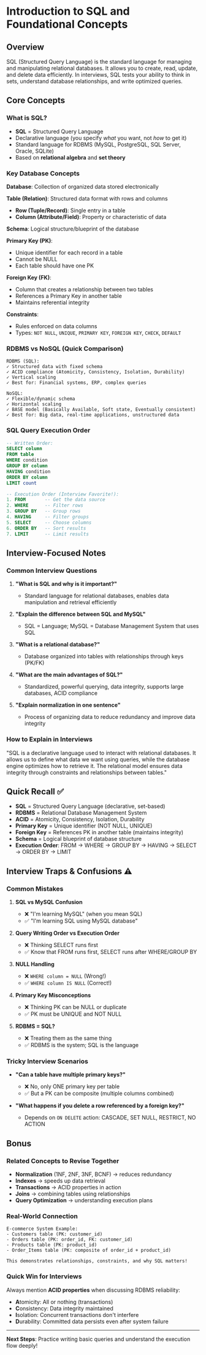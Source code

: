 # Introduction to SQL and Foundational Concepts

## Overview
SQL (Structured Query Language) is the standard language for managing and manipulating relational databases. It allows you to create, read, update, and delete data efficiently. In interviews, SQL tests your ability to think in sets, understand database relationships, and write optimized queries.

## Core Concepts

### What is SQL?
- **SQL** = Structured Query Language
- Declarative language (you specify *what* you want, not *how* to get it)
- Standard language for RDBMS (MySQL, PostgreSQL, SQL Server, Oracle, SQLite)
- Based on **relational algebra** and **set theory**

### Key Database Concepts

**Database**: Collection of organized data stored electronically

**Table (Relation)**: Structured data format with rows and columns
- **Row (Tuple/Record)**: Single entry in a table
- **Column (Attribute/Field)**: Property or characteristic of data

**Schema**: Logical structure/blueprint of the database

**Primary Key (PK)**: 
- Unique identifier for each record in a table
- Cannot be NULL
- Each table should have one PK

**Foreign Key (FK)**:
- Column that creates a relationship between two tables
- References a Primary Key in another table
- Maintains referential integrity

**Constraints**:
- Rules enforced on data columns
- Types: `NOT NULL`, `UNIQUE`, `PRIMARY KEY`, `FOREIGN KEY`, `CHECK`, `DEFAULT`

### RDBMS vs NoSQL (Quick Comparison)
```
RDBMS (SQL):
✓ Structured data with fixed schema
✓ ACID compliance (Atomicity, Consistency, Isolation, Durability)
✓ Vertical scaling
✓ Best for: Financial systems, ERP, complex queries

NoSQL:
✓ Flexible/dynamic schema
✓ Horizontal scaling
✓ BASE model (Basically Available, Soft state, Eventually consistent)
✓ Best for: Big data, real-time applications, unstructured data
```

### SQL Query Execution Order
```sql
-- Written Order:
SELECT column
FROM table
WHERE condition
GROUP BY column
HAVING condition
ORDER BY column
LIMIT count

-- Execution Order (Interview Favorite!):
1. FROM       -- Get the data source
2. WHERE      -- Filter rows
3. GROUP BY   -- Group rows
4. HAVING     -- Filter groups
5. SELECT     -- Choose columns
6. ORDER BY   -- Sort results
7. LIMIT      -- Limit results
```

## Interview-Focused Notes

### Common Interview Questions

1. **"What is SQL and why is it important?"**
   - Standard language for relational databases, enables data manipulation and retrieval efficiently

2. **"Explain the difference between SQL and MySQL"**
   - SQL = Language; MySQL = Database Management System that uses SQL

3. **"What is a relational database?"**
   - Database organized into tables with relationships through keys (PK/FK)

4. **"What are the main advantages of SQL?"**
   - Standardized, powerful querying, data integrity, supports large databases, ACID compliance

5. **"Explain normalization in one sentence"**
   - Process of organizing data to reduce redundancy and improve data integrity

### How to Explain in Interviews
"SQL is a declarative language used to interact with relational databases. It allows us to define what data we want using queries, while the database engine optimizes how to retrieve it. The relational model ensures data integrity through constraints and relationships between tables."

## Quick Recall ✅

- **SQL** = Structured Query Language (declarative, set-based)
- **RDBMS** = Relational Database Management System
- **ACID** = Atomicity, Consistency, Isolation, Durability
- **Primary Key** = Unique identifier (NOT NULL, UNIQUE)
- **Foreign Key** = References PK in another table (maintains integrity)
- **Schema** = Logical blueprint of database structure
- **Execution Order**: FROM → WHERE → GROUP BY → HAVING → SELECT → ORDER BY → LIMIT

## Interview Traps & Confusions ⚠️

### Common Mistakes

1. **SQL vs MySQL Confusion**
   - ❌ "I'm learning MySQL" (when you mean SQL)
   - ✅ "I'm learning SQL using MySQL database"

2. **Query Writing Order vs Execution Order**
   - ❌ Thinking SELECT runs first
   - ✅ Know that FROM runs first, SELECT runs after WHERE/GROUP BY

3. **NULL Handling**
   - ❌ `WHERE column = NULL` (Wrong!)
   - ✅ `WHERE column IS NULL` (Correct!)

4. **Primary Key Misconceptions**
   - ❌ Thinking PK can be NULL or duplicate
   - ✅ PK must be UNIQUE and NOT NULL

5. **RDBMS = SQL?**
   - ❌ Treating them as the same thing
   - ✅ RDBMS is the system; SQL is the language

### Tricky Interview Scenarios

- **"Can a table have multiple primary keys?"**
  - ❌ No, only ONE primary key per table
  - ✅ But a PK can be composite (multiple columns combined)

- **"What happens if you delete a row referenced by a foreign key?"**
  - Depends on `ON DELETE` action: CASCADE, SET NULL, RESTRICT, NO ACTION

## Bonus

### Related Concepts to Revise Together
- **Normalization** (1NF, 2NF, 3NF, BCNF) → reduces redundancy
- **Indexes** → speeds up data retrieval
- **Transactions** → ACID properties in action
- **Joins** → combining tables using relationships
- **Query Optimization** → understanding execution plans

### Real-World Connection
```
E-commerce System Example:
- Customers table (PK: customer_id)
- Orders table (PK: order_id, FK: customer_id)
- Products table (PK: product_id)
- Order_Items table (PK: composite of order_id + product_id)

This demonstrates relationships, constraints, and why SQL matters!
```

### Quick Win for Interviews
Always mention **ACID properties** when discussing RDBMS reliability:
- **A**tomicity: All or nothing (transactions)
- **C**onsistency: Data integrity maintained
- **I**solation: Concurrent transactions don't interfere
- **D**urability: Committed data persists even after system failure

---

**Next Steps**: Practice writing basic queries and understand the execution flow deeply!
